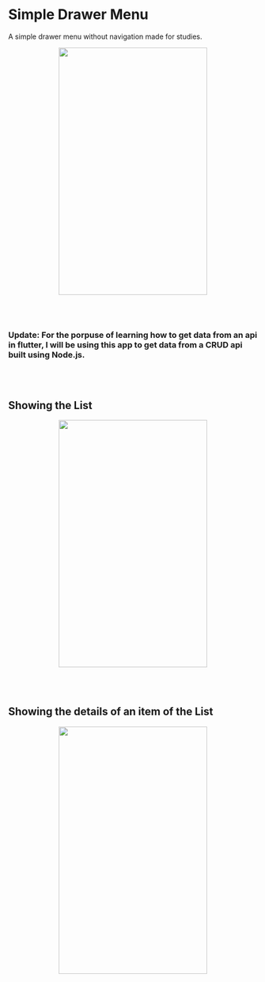 # Simple Drawer Menu

A simple drawer menu without navigation made for studies.

<p align="center">
<img src="https://i.imgur.com/iWmTc5a.png" width="300" height="500" />
</p>
<br/>
<br/>

### Update: For the porpuse of learning how to get data from an api in flutter, I will be using this app to get data from a CRUD api built using Node.js.
<br/>
<br/>

## Showing the List
<p align="center">
<img src="https://i.imgur.com/WNvasLw.png" width="300" height="500" />
</p>

<br/>
<br/>

## Showing the details of an item of the List
<p align="center">
<img src="https://i.imgur.com/NMnGDpk.png" width="300" height="500" />
</p>
